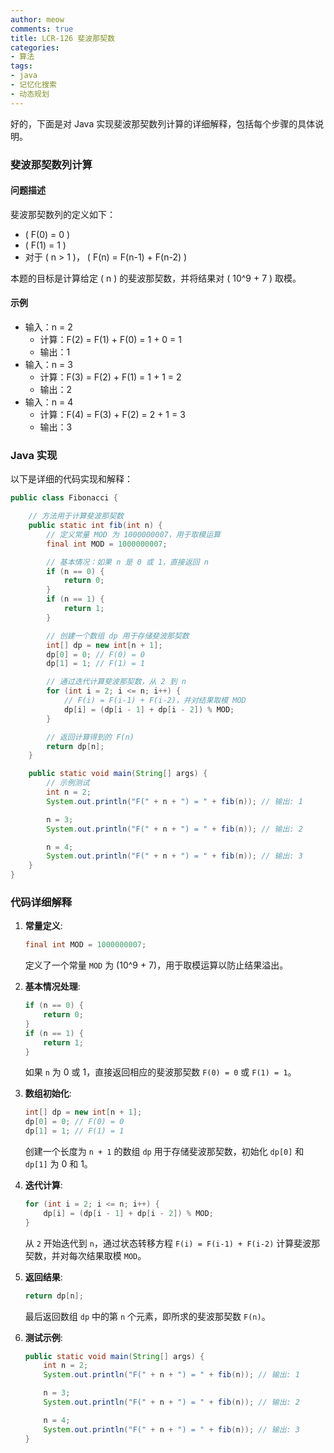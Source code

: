 ```yaml
---
author: meow
comments: true
title: LCR-126 斐波那契数
categories:
- 算法
tags:
- java
- 记忆化搜索
- 动态规划
---
```

好的，下面是对 Java 实现斐波那契数列计算的详细解释，包括每个步骤的具体说明。

### 斐波那契数列计算

#### 问题描述
斐波那契数列的定义如下：
- \( F(0) = 0 \)
- \( F(1) = 1 \)
- 对于 \( n > 1 \)， \( F(n) = F(n-1) + F(n-2) \)

本题的目标是计算给定 \( n \) 的斐波那契数，并将结果对 \( 10^9 + 7 \) 取模。

#### 示例
- 输入：n = 2
  - 计算：F(2) = F(1) + F(0) = 1 + 0 = 1
  - 输出：1
- 输入：n = 3
  - 计算：F(3) = F(2) + F(1) = 1 + 1 = 2
  - 输出：2
- 输入：n = 4
  - 计算：F(4) = F(3) + F(2) = 2 + 1 = 3
  - 输出：3

### Java 实现

以下是详细的代码实现和解释：

```java
public class Fibonacci {

    // 方法用于计算斐波那契数
    public static int fib(int n) {
        // 定义常量 MOD 为 1000000007，用于取模运算
        final int MOD = 1000000007;

        // 基本情况：如果 n 是 0 或 1，直接返回 n
        if (n == 0) {
            return 0;
        }
        if (n == 1) {
            return 1;
        }

        // 创建一个数组 dp 用于存储斐波那契数
        int[] dp = new int[n + 1];
        dp[0] = 0; // F(0) = 0
        dp[1] = 1; // F(1) = 1

        // 通过迭代计算斐波那契数，从 2 到 n
        for (int i = 2; i <= n; i++) {
            // F(i) = F(i-1) + F(i-2)，并对结果取模 MOD
            dp[i] = (dp[i - 1] + dp[i - 2]) % MOD;
        }

        // 返回计算得到的 F(n)
        return dp[n];
    }

    public static void main(String[] args) {
        // 示例测试
        int n = 2;
        System.out.println("F(" + n + ") = " + fib(n)); // 输出: 1

        n = 3;
        System.out.println("F(" + n + ") = " + fib(n)); // 输出: 2

        n = 4;
        System.out.println("F(" + n + ") = " + fib(n)); // 输出: 3
    }
}
```

### 代码详细解释

1. **常量定义**:
   ```java
   final int MOD = 1000000007;
   ```
   定义了一个常量 `MOD` 为 \(10^9 + 7\)，用于取模运算以防止结果溢出。

2. **基本情况处理**:
   ```java
   if (n == 0) {
       return 0;
   }
   if (n == 1) {
       return 1;
   }
   ```
   如果 `n` 为 0 或 1，直接返回相应的斐波那契数 `F(0) = 0` 或 `F(1) = 1`。

3. **数组初始化**:
   ```java
   int[] dp = new int[n + 1];
   dp[0] = 0; // F(0) = 0
   dp[1] = 1; // F(1) = 1
   ```
   创建一个长度为 `n + 1` 的数组 `dp` 用于存储斐波那契数，初始化 `dp[0]` 和 `dp[1]` 为 0 和 1。

4. **迭代计算**:
   ```java
   for (int i = 2; i <= n; i++) {
       dp[i] = (dp[i - 1] + dp[i - 2]) % MOD;
   }
   ```
   从 `2` 开始迭代到 `n`，通过状态转移方程 `F(i) = F(i-1) + F(i-2)` 计算斐波那契数，并对每次结果取模 `MOD`。

5. **返回结果**:
   ```java
   return dp[n];
   ```
   最后返回数组 `dp` 中的第 `n` 个元素，即所求的斐波那契数 `F(n)`。

6. **测试示例**:
   ```java
   public static void main(String[] args) {
       int n = 2;
       System.out.println("F(" + n + ") = " + fib(n)); // 输出: 1

       n = 3;
       System.out.println("F(" + n + ") = " + fib(n)); // 输出: 2

       n = 4;
       System.out.println("F(" + n + ") = " + fib(n)); // 输出: 3
   }
   ```


